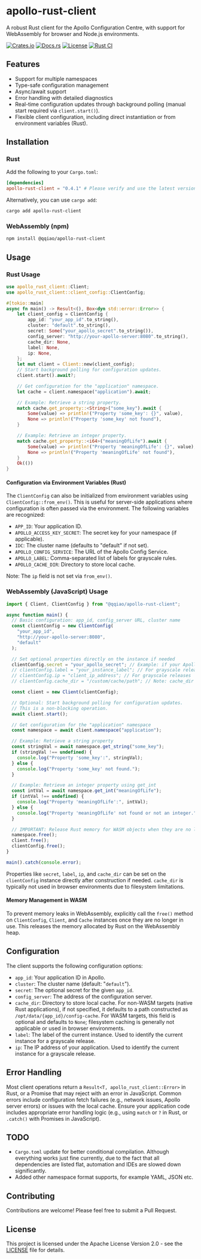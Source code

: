 # apollo-rust-client

A robust Rust client for the Apollo Configuration Centre, with support for WebAssembly for browser and Node.js environments.

[![Crates.io](https://img.shields.io/crates/v/apollo-rust-client.svg)](https://crates.io/crates/apollo-rust-client)
[![Docs.rs](https://docs.rs/apollo-rust-client/badge.svg)](https://docs.rs/apollo-rust-client)
[![License](https://img.shields.io/badge/License-Apache%202.0-blue.svg)](LICENSE)
[![Rust CI](https://github.com/qqiao/apollo-rust-client/actions/workflows/rust.yml/badge.svg)](https://github.com/qqiao/apollo-rust-client/actions/workflows/rust.yml)

## Features

- Support for multiple namespaces
- Type-safe configuration management
- Async/await support
- Error handling with detailed diagnostics
- Real-time configuration updates through background polling (manual start required via `client.start()`).
- Flexible client configuration, including direct instantiation or from environment variables (Rust).

## Installation

### Rust

Add the following to your `Cargo.toml`:

```toml
[dependencies]
apollo-rust-client = "0.4.1" # Please verify and use the latest version
```

Alternatively, you can use `cargo add`:

```bash
cargo add apollo-rust-client
```

### WebAssembly (npm)

```bash
npm install @qqiao/apollo-rust-client
```

## Usage

### Rust Usage

```rust
use apollo_rust_client::Client;
use apollo_rust_client::client_config::ClientConfig;

#[tokio::main]
async fn main() -> Result<(), Box<dyn std::error::Error>> {
    let client_config = ClientConfig {
        app_id: "your_app_id".to_string(),
        cluster: "default".to_string(),
        secret: Some("your_apollo_secret".to_string()),
        config_server: "http://your-apollo-server:8080".to_string(),
        cache_dir: None,
        label: None,
        ip: None,
    };
    let mut client = Client::new(client_config);
    // Start background polling for configuration updates.
    client.start().await?;

    // Get configuration for the "application" namespace.
    let cache = client.namespace("application").await;

    // Example: Retrieve a string property.
    match cache.get_property::<String>("some_key").await {
        Some(value) => println!("Property 'some_key': {}", value),
        None => println!("Property 'some_key' not found"),
    }

    // Example: Retrieve an integer property.
    match cache.get_property::<i64>("meaningOfLife").await {
        Some(value) => println!("Property 'meaningOfLife': {}", value),
        None => println!("Property 'meaningOfLife' not found"),
    }
    Ok(())
}
```

#### Configuration via Environment Variables (Rust)

The `ClientConfig` can also be initialized from environment variables using `ClientConfig::from_env()`. This is useful for server-side applications where configuration is often passed via the environment. The following variables are recognized:

- `APP_ID`: Your application ID.
- `APOLLO_ACCESS_KEY_SECRET`: The secret key for your namespace (if applicable).
- `IDC`: The cluster name (defaults to "default" if not set).
- `APOLLO_CONFIG_SERVICE`: The URL of the Apollo Config Service.
- `APOLLO_LABEL`: Comma-separated list of labels for grayscale rules.
- `APOLLO_CACHE_DIR`: Directory to store local cache.

Note: The `ip` field is not set via `from_env()`.

### WebAssembly (JavaScript) Usage

```javascript
import { Client, ClientConfig } from "@qqiao/apollo-rust-client";

async function main() {
  // Basic configuration: app_id, config_server URL, cluster name
  const clientConfig = new ClientConfig(
    "your_app_id",
    "http://your-apollo-server:8080",
    "default"
  );

  // Set optional properties directly on the instance if needed
  clientConfig.secret = "your_apollo_secret"; // Example: if your Apollo namespace requires a secret
  // clientConfig.label = "your_instance_label"; // For grayscale releases
  // clientConfig.ip = "client_ip_address"; // For grayscale releases
  // clientConfig.cache_dir = "/custom/cache/path"; // Note: cache_dir is less common in browser environments

  const client = new Client(clientConfig);

  // Optional: Start background polling for configuration updates.
  // This is a non-blocking operation.
  await client.start();

  // Get configuration for the "application" namespace
  const namespace = await client.namespace("application");

  // Example: Retrieve a string property
  const stringVal = await namespace.get_string("some_key");
  if (stringVal !== undefined) {
    console.log("Property 'some_key':", stringVal);
  } else {
    console.log("Property 'some_key' not found.");
  }

  // Example: Retrieve an integer property using get_int
  const intVal = await namespace.get_int("meaningOfLife");
  if (intVal !== undefined) {
    console.log("Property 'meaningOfLife':", intVal);
  } else {
    console.log("Property 'meaningOfLife' not found or not an integer.");
  }

  // IMPORTANT: Release Rust memory for WASM objects when they are no longer needed
  namespace.free();
  client.free();
  clientConfig.free();
}

main().catch(console.error);
```

Properties like `secret`, `label`, `ip`, and `cache_dir` can be set on the `clientConfig` instance directly after construction if needed. `cache_dir` is typically not used in browser environments due to filesystem limitations.

#### Memory Management in WASM

To prevent memory leaks in WebAssembly, explicitly call the `free()` method on `ClientConfig`, `Client`, and `Cache` instances once they are no longer in use. This releases the memory allocated by Rust on the WebAssembly heap.

## Configuration

The client supports the following configuration options:

- `app_id`: Your application ID in Apollo.
- `cluster`: The cluster name (default: "`default`").
- `secret`: The optional secret for the given `app_id`.
- `config_server`: The address of the configuration server.
- `cache_dir`: Directory to store local cache. For non-WASM targets (native Rust applications), if not specified, it defaults to a path constructed as `/opt/data/{app_id}/config-cache`. For WASM targets, this field is optional and defaults to `None`; filesystem caching is generally not applicable or used in browser environments.
- `label`: The label of the current instance. Used to identify the current instance for a grayscale release.
- `ip`: The IP address of your application. Used to identify the current instance for a grayscale release.

## Error Handling

Most client operations return a `Result<T, apollo_rust_client::Error>` in Rust, or a Promise that may reject with an error in JavaScript. Common errors include configuration fetch failures (e.g., network issues, Apollo server errors) or issues with the local cache. Ensure your application code includes appropriate error handling logic (e.g., using `match` or `?` in Rust, or `.catch()` with Promises in JavaScript).

## TODO

- `Cargo.toml` update for better conditional compilation. Although everything
  works just fine currently, due to the fact that all dependencies are listed
  flat, automation and IDEs are slowed down significantly.
- Added other namespace format supports, for example YAML, JSON etc.

## Contributing

Contributions are welcome! Please feel free to submit a Pull Request.

## License

This project is licensed under the Apache License Version 2.0 - see the
[LICENSE](LICENSE) file for details.

